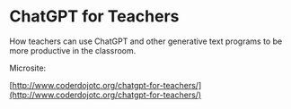 # ChatGPT for Teachers

How teachers can use ChatGPT and other generative text programs to be more productive
in the classroom.

Microsite:

[http://www.coderdojotc.org/chatgpt-for-teachers/](http://www.coderdojotc.org/chatgpt-for-teachers/)
